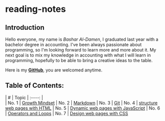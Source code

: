 # reading-notes
 
## Introduction ## 
Hello everyone,
my name is _Bashar Al-Damen_, I graduated last year with a bachelor degree in accounting.
I've been always passionate about programming, so I'm looking forward to learn more and more about it.
My next goal is to mix my knowledge in accounting with what I will learn in programming, hopefully to be able to bring a creative ideas to the table.

Here is my **[GitHub](https://github.com/BasharDamen)**, you are welcomed anytime.
##

## Table of Contents: ##

|   #    | Topic
| :----: |                   
| No. 1  | [Growth Mindset](https://bashardamen.github.io/reading-notes/lab01) 
| No. 2  | [Markdown](https://bashardamen.github.io/reading-notes/read02)
| No. 3  | [Git](https://bashardamen.github.io/reading-notes/read002)
| No. 4  | [structure web pages with HTML](https://bashardamen.github.io/reading-notes/read03)
| No. 5  | [Dynamic web pages with JavaScript](https://bashardamen.github.io/reading-notes/read04)
| No. 6  | [Operators and Loops](https://bashardamen.github.io/reading-notes/read05)
| No. 7  | [Design web pages with CSS](https://bashardamen.github.io/reading-notes/read06)